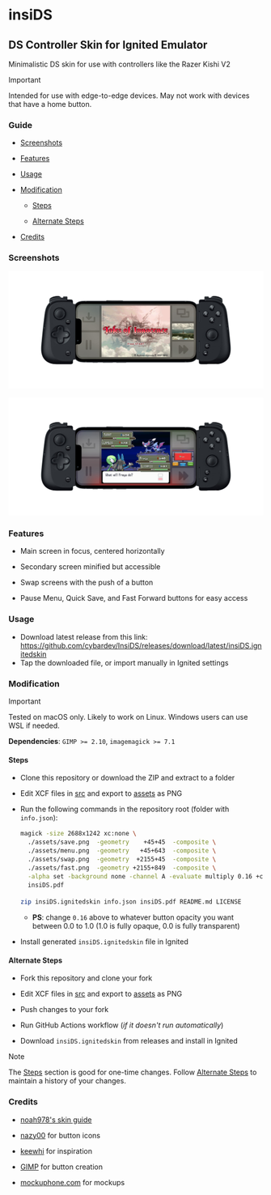 # insiDS

## DS Controller Skin for Ignited Emulator

Minimalistic DS skin for use with controllers like the Razer Kishi V2

> [!IMPORTANT]
> Intended for use with edge-to-edge devices. May not work with devices that have a home button.

### Guide

- [Screenshots](<#screenshots>)

- [Features](<#features>)

- [Usage](<#usage>)

- [Modification](<#modification>)

  - [Steps](<#steps>)

  - [Alternate Steps](<#alternate-steps>)

- [Credits](<#credits>)

### Screenshots

![Screenshot of the insiDS skin for Ignited emulator playing Tales of Innocence using a Razer Kishi V2 controller](<./screenshots/insiDS-toi.png> "insiDS skin for Ignited showing Tales of Innocence")

![Screenshot of the insiDS skin for Ignited emulator playing Pokemon Platinum using a Razer Kishi V2 controller](<./screenshots/insiDS-plat.png> "insiDS skin for Ignited showing Pokemon Platinum")

### Features

- Main screen in focus, centered horizontally

- Secondary screen minified but accessible

- Swap screens with the push of a button

- Pause Menu, Quick Save, and Fast Forward buttons for easy access

### Usage

- Download latest release from this link: <https://github.com/cybardev/InsiDS/releases/download/latest/insiDS.ignitedskin>
- Tap the downloaded file, or import manually in Ignited settings

### Modification

> [!IMPORTANT]
> Tested on macOS only. Likely to work on Linux. Windows users can use WSL if needed.

**Dependencies**: `GIMP >= 2.10`, `imagemagick >= 7.1`

#### Steps

- Clone this repository or download the ZIP and extract to a folder

- Edit XCF files in [src](<./src>) and export to [assets](<./assets>) as PNG

- Run the following commands in the repository root (folder with `info.json`):

  ```sh
  magick -size 2688x1242 xc:none \
    ./assets/save.png  -geometry    +45+45  -composite \
    ./assets/menu.png  -geometry   +45+643  -composite \
    ./assets/swap.png  -geometry  +2155+45  -composite \
    ./assets/fast.png  -geometry +2155+849  -composite \
    -alpha set -background none -channel A -evaluate multiply 0.16 +channel \
    insiDS.pdf

  zip insiDS.ignitedskin info.json insiDS.pdf README.md LICENSE
  ```

  - **PS**: change `0.16` above to whatever button opacity you want between 0.0 to 1.0 (1.0 is fully opaque, 0.0 is fully transparent)

- Install generated `insiDS.ignitedskin` file in Ignited

#### Alternate Steps

- Fork this repository and clone your fork

- Edit XCF files in [src](<./src>) and export to [assets](<./assets>) as PNG

- Push changes to your fork

- Run GitHub Actions workflow (_if it doesn't run automatically_)

- Download `insiDS.ignitedskin` from releases and install in Ignited

> [!NOTE]
> The [Steps](<#steps>) section is good for one-time changes. Follow [Alternate Steps](<#alternate-steps>) to maintain a history of your changes.

### Credits

- [noah978's skin guide](<https://noah978.gitbook.io/delta-docs/skins>)

- [nazy00](<https://github.com/nazy00>) for button icons

- [keewhi](<https://github.com/keewhi>) for inspiration

- [GIMP](<https://www.gimp.org>) for button creation

- [mockuphone.com](<https://mockuphone.com/device/apple-iphone13mini-midnight>) for mockups
